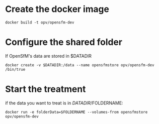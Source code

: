 # Create the docker image

`docker build -t opv/opensfm-dev`

# Configure the shared folder 

If OpenSfM's data are stored in $DATADIR

`docker create -v $DATADIR:/data --name opensfmstore opv/opensfm-dev /bin/true
`

# Start the treatment

if the data you want to treat is in $DATADIR/$FOLDERNAME:

`docker run -e folderData=$FOLDERNAME --volumes-from opensfmstore opv/opensfm-dev`
